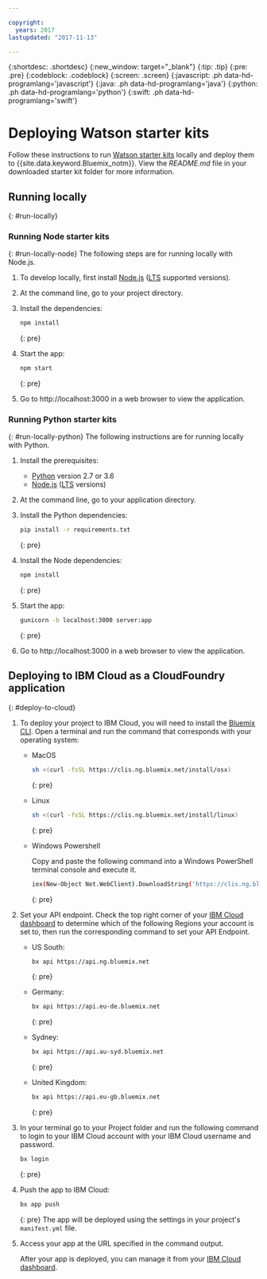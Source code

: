 ```yaml
---

copyright:
  years: 2017
lastupdated: "2017-11-13"

---
```


{:shortdesc: .shortdesc}
{:new_window: target="_blank"}
{:tip: .tip}
{:pre: .pre}
{:codeblock: .codeblock}
{:screen: .screen}
{:javascript: .ph data-hd-programlang='javascript'}
{:java: .ph data-hd-programlang='java'}
{:python: .ph data-hd-programlang='python'}
{:swift: .ph data-hd-programlang='swift'}

# Deploying Watson starter kits

Follow these instructions to run [Watson starter kits](https://console.bluemix.net/developer/watson/starter-kits) locally and deploy them to {{site.data.keyword.Bluemix_notm}}. View the _README.md_ file in your downloaded starter kit folder for more information.

## Running locally
{: #run-locally}

### Running Node starter kits
{: #run-locally-node}
The following steps are for running locally with Node.js.

1. To develop locally, first install [Node.js](https://nodejs.org) ([LTS](https://github.com/nodejs/Release) supported versions).

1. At the command line, go to your project directory.

1. Install the dependencies:

    ```sh
    npm install
    ```
    {: pre}

1. Start the app:

    ```sh
    npm start
    ```
    {: pre}
    
1. Go to http://localhost:3000 in a web browser to view the application.

### Running Python starter kits
{: #run-locally-python}
The following instructions are for running locally with Python.

1. Install the prerequisites:
    - [Python](https://www.python.org/) version 2.7 or 3.6
    - [Node.js](https://nodejs.org/en/) ([LTS](https://github.com/nodejs/Release#nodejs-release-working-group) versions)

1. At the command line, go to your application directory.

1. Install the Python dependencies:

    ```sh
    pip install -r requirements.txt
    ```
    {: pre}

1. Install the Node dependencies:

    ```sh
    npm install
    ```
    {: pre}

1. Start the app:

    ```sh
    gunicorn -b localhost:3000 server:app
    ```
    {: pre}
    
1. Go to http://localhost:3000 in a web browser to view the application.


## Deploying to IBM Cloud as a CloudFoundry application
{: #deploy-to-cloud}

1. To deploy your project to IBM Cloud, you will need to install the [Bluemix CLI](https://console.bluemix.net/docs/cli/reference/bluemix_cli/get_started.html#getting-started). Open a terminal and run the command that corresponds with your operating system:

    - MacOS

        ```sh
        sh <(curl -fsSL https://clis.ng.bluemix.net/install/osx)
        ```
       {: pre}

    - Linux

        ```sh
        sh <(curl -fsSL https://clis.ng.bluemix.net/install/linux)
        ```
       {: pre}

    - Windows Powershell

        Copy and paste the following command into a Windows PowerShell terminal console and execute it.
        ```sh
        iex(New-Object Net.WebClient).DownloadString('https://clis.ng.bluemix.net/install/powershell')
        ```
        {: pre}

1. Set your API endpoint. Check the top right corner of your [IBM Cloud dashboard](https://console.bluemix.net/dashboard) to determine which of the following Regions your account is set to, then run the corresponding command to set your API Endpoint.

    - US South:

        ```sh
        bx api https://api.ng.bluemix.net
        ```
        {: pre}

    - Germany:

        ```sh
        bx api https://api.eu-de.bluemix.net
        ```
        {: pre}

    - Sydney:

        ```sh
        bx api https://api.au-syd.bluemix.net
        ```
        {: pre}

    - United Kingdom:

        ```sh
        bx api https://api.eu-gb.bluemix.net
        ```
        {: pre}

1. In your terminal go to your Project folder and run the following command to login to your IBM Cloud account with your IBM Cloud username and password.

    ```bash
    bx login
    ```
    {: pre}

1. Push the app to IBM Cloud:

    ```bash
    bx app push
    ```
    {: pre}
    The app will be deployed using the settings in your project's `manifest.yml` file.

1. Access your app at the URL specified in the command output.

    After your app is deployed, you can manage it from your [IBM Cloud dashboard](https://console.bluemix.net/dashboard/apps).
